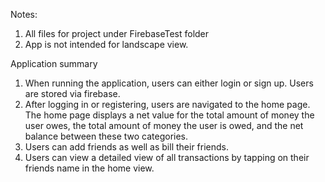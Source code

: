 Notes: 
1. All files for project under FirebaseTest folder
2. App is not intended for landscape view. 

Application summary
1. When running the application, users can either login or sign up. Users are stored via firebase.
2. After logging in or registering, users are navigated to the home page. The home page displays a net value for the total amount of money the user owes, the total amount of money the user is owed, and the net balance between these two categories.
3. Users can add friends as well as bill their friends. 
4. Users can view a detailed view of all transactions by tapping on their friends name in the home view. 
